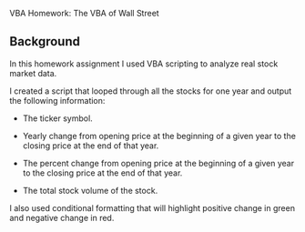 VBA Homework: The VBA of Wall Street

## Background

In this homework assignment I used VBA scripting to analyze real stock market data. 

I created a script that looped through all the stocks for one year and output the following information:

  * The ticker symbol.

  * Yearly change from opening price at the beginning of a given year to the closing price at the end of that year.

  * The percent change from opening price at the beginning of a given year to the closing price at the end of that year.

  * The total stock volume of the stock.

I also used conditional formatting that will highlight positive change in green and negative change in red.

